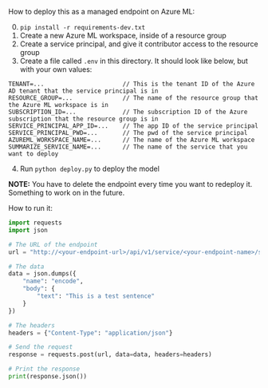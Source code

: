 How to deploy this as a managed endpoint on Azure ML:

0. `pip install -r requirements-dev.txt`
1. Create a new Azure ML workspace, inside of a resource group
2. Create a service principal, and give it contributor access to the resource group
3. Create a file called `.env` in this directory. It should look like below, but with your own values:

```
TENANT=...                      // This is the tenant ID of the Azure AD tenant that the service principal is in
RESOURCE_GROUP=...              // The name of the resource group that the Azure ML workspace is in
SUBSCRIPTION_ID=...             // The subscription ID of the Azure subscription that the resource group is in
SERVICE_PRINCIPAL_APP_ID=...    // The app ID of the service principal
SERVICE_PRINCIPAL_PWD=...       // The pwd of the service principal
AZUREML_WORKSPACE_NAME=...      // The name of the Azure ML workspace
SUMMARIZE_SERVICE_NAME=...      // The name of the service that you want to deploy
```

4. Run `python deploy.py` to deploy the model

**NOTE:** You have to delete the endpoint every time you want to redeploy it. Something to work on in the future.

How to run it:

```python
import requests
import json

# The URL of the endpoint
url = "http://<your-endpoint-url>/api/v1/service/<your-endpoint-name>/score"

# The data
data = json.dumps({
    "name": "encode",
    "body": {
        "text": "This is a test sentence"
    }
})

# The headers
headers = {"Content-Type": "application/json"}

# Send the request
response = requests.post(url, data=data, headers=headers)

# Print the response
print(response.json())
```

